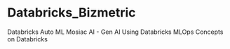# Databricks_Bizmetric
Databricks Auto ML Mosiac AI - Gen AI Using Databricks MLOps Concepts on Databricks
